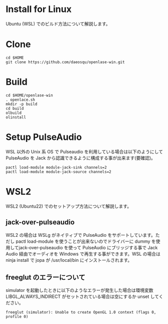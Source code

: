 # Install for Linux

Ubuntu (WSL) でのビルド方法について解説します。

# Clone

```
cd $HOME
git clone https://github.com/daeosqu/openlase-win.git
```

# Build

```
cd $HOME/openlase-win
. openlace.sh
mkdir -p build
cd build
olbuild
olinstall
```

# Setup PulseAudio

WSL 以外の Unix 系 OS で Pulseaudio を利用している場合は以下のようにして PulseAudio を Jack から認識できるように構成する事が出来ます(要確認)。

```
pactl load-module module-jack-sink channels=2
pactl load-module module-jack-source channels=2
```

# WSL2

WSL2 (Ubuntu22) でのセットアップ方法について解説します。

## jack-over-pulseaudio

WSL2 の場合は WSLg がネイティブで PulseAudio をサポートしています。ただし pactl load-module を使うことが出来ないのでドライバーに dummy を使用してjack-over-pulseaudio を使って PulseAudio にブリッジする事で Jack Audio 経由でオーディオを Windows で再生する事ができます。WSL の場合は ninja install で jopa が /usr/local/bin にインストールされます。

## freeglut のエラーについて

simulator を起動したときに以下のようなエラーが発生した場合は環境変数 LIBGL_ALWAYS_INDIRECT がセットされている場合は空にするか unset してください。

```
freeglut (simulator): Unable to create OpenGL 1.0 context (flags 0, profile 0)
```
